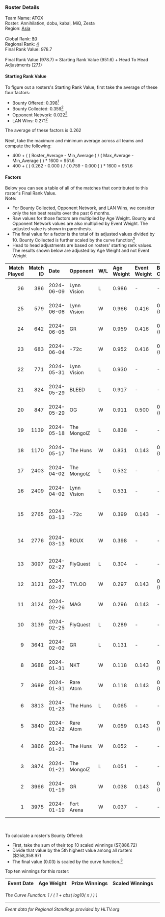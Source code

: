 ### Roster Details<br />
Team Name: ATOX<br />
Roster: Annihilation, dobu, kabal, MiQ, Zesta<br />
Region: [Asia]( ../standings_asia.md)<br />
<br />
Global Rank: [80](../standings_global.md)<br />
Regional Rank: [4]( ../standings_asia.md)<br />
Final Rank Value:  978.7<br />
<br />
Final Rank Value (978.7) = Starting Rank Value (951.6) + Head To Head Adjustments (27.1)<br />

#### Starting Rank Value<br />
To figure out a rosters's Starting Rank Value, first take the average of these four factors:<br />
- Bounty Offered: 0.398[<sup>1</sup>](#table2)
- Bounty Collected: 0.356[<sup>2</sup>](#table1)
- Opponent Network: 0.022[<sup>2</sup>](#table1)
- LAN Wins: 0.271[<sup>2</sup>](#table1)

The average of these factors is 0.262<br />
<br />
Next, take the maximum and minimum average across all teams and compute the following:<br />
- 400 + ( ( Roster_Average - Min_Average ) / ( Max_Average - Min_Average ) ) * 1600 = 951.6
- 400 + ( ( 0.262 - 0.000 ) / ( 0.759 - 0.000 ) ) * 1600 = 951.6


#### Factors<br />
Below you can see a table of all of the matches that contributed to this roster's Final Rank Value.<br />
Note:<br />

- For Bounty Collected, Opponent Network, and LAN Wins, we consider only the ten best results over the past 6 months.
- Raw values for those factors are multiplied by Age Weight. Bounty and Opponent Network values are also multiplied by Event Weight. The adjusted value is shown in parenthesis.
- The final value for a factor is the total of its adjusted values divided by 10. Bounty Collected is further scaled by the curve function[<sup>3</sup>](#curveFunction)
- Head to head adjustments are based on rosters' starting rank values. The results shown below are adjusted by Age Weight and not Event Weight
<span id="table1"></span><br />


| Match Played | Match ID | Date       | Opponent    | W/L | Age Weight | Event Weight | Bounty Collected | Opponent Network | LAN Wins  | H2H Adj. | Roster                                |
| -: | -: | :- | :- | :- | :- | :- | :- | :- | :- | -: | :- |
|           26 |      386 | 2024-06-09 | Lynn Vision | L   | 0.986      | -            | -                | -                | -         |    -9.41 | Annihilation, dobu, kabal, MiQ, Zesta |
|           25 |      579 | 2024-06-06 | Lynn Vision | W   | 0.966      | 0.416        | 0.127 (0.051)    | 0.221 (0.089)    | 0 (0.000) |    21.47 | Annihilation, dobu, kabal, MiQ, Zesta |
|           24 |      642 | 2024-06-05 | GR          | W   | 0.959      | 0.416        | 0.012 (0.005)    | 0.078 (0.031)    | 0 (0.000) |     5.34 | Annihilation, dobu, kabal, MiQ, Zesta |
|           23 |      683 | 2024-06-04 | -72c        | W   | 0.952      | 0.416        | 0.005 (0.002)    | -                | 0 (0.000) |     2.86 | Annihilation, dobu, kabal, MiQ, Zesta |
|           22 |      771 | 2024-05-31 | Lynn Vision | L   | 0.930      | -            | -                | -                | -         |    -8.02 | Annihilation, dobu, kabal, MiQ, Zesta |
|           21 |      824 | 2024-05-29 | BLEED       | L   | 0.917      | -            | -                | -                | -         |    -4.23 | Annihilation, dobu, kabal, MiQ, Zesta |
|           20 |      847 | 2024-05-29 | OG          | W   | 0.911      | 0.500        | 0.215 (0.098)    | 0.196 (0.089)    | 1 (0.911) |    22.81 | Annihilation, dobu, kabal, MiQ, Zesta |
|           19 |     1139 | 2024-05-18 | The MongolZ | L   | 0.838      | -            | -                | -                | -         |    -0.13 | Annihilation, dobu, kabal, MiQ, Zesta |
|           18 |     1170 | 2024-05-17 | The Huns    | W   | 0.831      | 0.143        | 0.000 (0.000)    | 0.024 (0.003)    | 1 (0.831) |     1.85 | Annihilation, dobu, kabal, MiQ, Zesta |
|           17 |     2403 | 2024-04-02 | The MongolZ | L   | 0.532      | -            | -                | -                | -         |    -0.07 | Annihilation, dobu, kabal, MiQ, Zesta |
|           16 |     2409 | 2024-04-02 | Lynn Vision | L   | 0.531      | -            | -                | -                | -         |    -4.07 | Annihilation, dobu, kabal, MiQ, Zesta |
|           15 |     2765 | 2024-03-13 | -72c        | W   | 0.399      | 0.143        | -                | 0.016 (0.001)    | 0 (0.000) |     0.56 | dobu, FlyNN, kabal, MiQ, Zesta        |
|           14 |     2776 | 2024-03-13 | ROUX        | W   | 0.398      | -            | -                | -                | 0 (0.000) |     0.55 | dobu, FlyNN, kabal, MiQ, Zesta        |
|           13 |     3097 | 2024-02-27 | FlyQuest    | L   | 0.304      | -            | -                | -                | -         |    -0.98 | AccuracyTG, dobu, kabal, MiQ, Zesta   |
|           12 |     3121 | 2024-02-27 | TYLOO       | W   | 0.297      | 0.143        | 0.002 (0.000)    | 0.044 (0.002)    | 1 (0.297) |     1.96 | AccuracyTG, dobu, kabal, MiQ, Zesta   |
|           11 |     3124 | 2024-02-26 | MAG         | W   | 0.296      | 0.143        | -                | 0.034 (0.001)    | 1 (0.296) |     0.73 | AccuracyTG, dobu, kabal, MiQ, Zesta   |
|           10 |     3139 | 2024-02-25 | FlyQuest    | L   | 0.289      | -            | -                | -                | -         |    -0.93 | AccuracyTG, dobu, kabal, MiQ, Zesta   |
|            9 |     3641 | 2024-02-02 | GR          | L   | 0.131      | -            | -                | -                | -         |    -3.32 | AccuracyTG, dobu, kabal, MiQ, Zesta   |
|            8 |     3688 | 2024-01-31 | NKT         | W   | 0.118      | 0.143        | 0.002 (0.000)    | -                | 0 (0.000) |     0.63 | AccuracyTG, dobu, kabal, MiQ, Zesta   |
|            7 |     3689 | 2024-01-31 | Rare Atom   | W   | 0.118      | 0.143        | 0.007 (0.000)    | 0.030 (0.001)    | -         |     0.67 | AccuracyTG, dobu, kabal, MiQ, Zesta   |
|            6 |     3813 | 2024-01-23 | The Huns    | L   | 0.065      | -            | -                | -                | -         |    -1.89 | AccuracyTG, dobu, kabal, MiQ, Zesta   |
|            5 |     3840 | 2024-01-22 | Rare Atom   | W   | 0.059      | 0.143        | 0.007 (0.000)    | 0.030 (0.000)    | -         |     0.34 | AccuracyTG, dobu, kabal, MiQ, Zesta   |
|            4 |     3866 | 2024-01-21 | The Huns    | W   | 0.052      | -            | -                | -                | -         |     0.12 | AccuracyTG, dobu, kabal, MiQ, Zesta   |
|            3 |     3874 | 2024-01-21 | The MongolZ | L   | 0.051      | -            | -                | -                | -         |    -0.01 | AccuracyTG, dobu, kabal, MiQ, Zesta   |
|            2 |     3966 | 2024-01-19 | GR          | W   | 0.038      | 0.143        | 0.012 (0.000)    | 0.078 (0.000)    | -         |     0.24 | AccuracyTG, dobu, kabal, MiQ, Zesta   |
|            1 |     3975 | 2024-01-19 | Fort Arena  | W   | 0.037      | -            | -                | -                | -         |     0.05 | AccuracyTG, dobu, kabal, MiQ, Zesta   |

<br />
<span id="table2"></span><br />
To calculate a roster's Bounty Offered:<br />

- First, take the sum of their top 10 scaled winnings ($7,886.72)
- Divide that value by the 5th highest value among all rosters ($258,358.97)
- The final value (0.03) is scaled by the curve function.[<sup>3</sup>](#curveFunction)

Top ten winnings for this roster:<br />

| Event Date | Age Weight | Prize Winnings | Scaled Winnings |
| :- | -: | :- | :- |


<span id="curveFunction"></span>_The Curve Function: 1 / ( 1 + abs( log10( x ) ) )_<br />

---
_Event data for Regional Standings provided by HLTV.org_<br />
